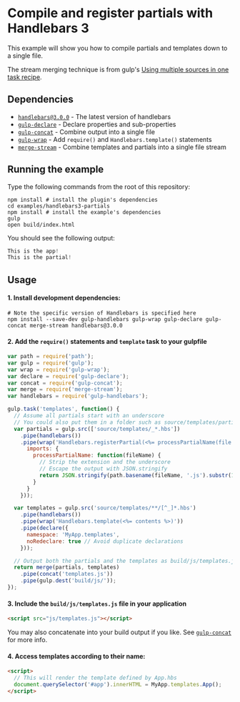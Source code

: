 # Compile and register partials with Handlebars 3

This example will show you how to compile partials and templates down to a single file.

The stream merging technique is from gulp's [Using multiple sources in one task recipe](https://github.com/gulpjs/gulp/blob/master/docs/recipes/using-multiple-sources-in-one-task.md).

## Dependencies

* [`handlebars@3.0.0`](https://www.npmjs.org/package/handlebars) - The latest version of handlebars
* [`gulp-declare`](https://www.npmjs.org/package/gulp-declare) - Declare properties and sub-properties
* [`gulp-concat`](https://www.npmjs.org/package/gulp-concat) - Combine output into a single file
* [`gulp-wrap`](https://www.npmjs.org/package/gulp-wrap) - Add `require()` and `Handlebars.template()` statements
* [`merge-stream`](https://www.npmjs.org/package/merge-Stream) - Combine templates and partials into a single file stream

## Running the example

Type the following commands from the root of this repository:

```
npm install # install the plugin's dependencies
cd examples/handlebars3-partials
npm install # install the example's dependencies
gulp
open build/index.html
```
You should see the following output:

```js
This is the app!
This is the partial!
```

## Usage

#### 1. Install development dependencies:

```shell
# Note the specific version of Handlebars is specified here
npm install --save-dev gulp-handlebars gulp-wrap gulp-declare gulp-concat merge-stream handlebars@3.0.0
```

#### 2. Add the `require()` statements and `template` task to your gulpfile

```js
var path = require('path');
var gulp = require('gulp');
var wrap = require('gulp-wrap');
var declare = require('gulp-declare');
var concat = require('gulp-concat');
var merge = require('merge-stream');
var handlebars = require('gulp-handlebars');

gulp.task('templates', function() {
  // Assume all partials start with an underscore
  // You could also put them in a folder such as source/templates/partials/*.hbs
  var partials = gulp.src(['source/templates/_*.hbs'])
    .pipe(handlebars())
    .pipe(wrap('Handlebars.registerPartial(<%= processPartialName(file.relative) %>, Handlebars.template(<%= contents %>));', {}, {
      imports: {
        processPartialName: function(fileName) {
          // Strip the extension and the underscore
          // Escape the output with JSON.stringify
          return JSON.stringify(path.basename(fileName, '.js').substr(1));
        }
      }
    }));

  var templates = gulp.src('source/templates/**/[^_]*.hbs')
    .pipe(handlebars())
    .pipe(wrap('Handlebars.template(<%= contents %>)'))
    .pipe(declare({
      namespace: 'MyApp.templates',
      noRedeclare: true // Avoid duplicate declarations
    }));

  // Output both the partials and the templates as build/js/templates.js
  return merge(partials, templates)
    .pipe(concat('templates.js'))
    .pipe(gulp.dest('build/js/'));
});
```

#### 3. Include the `build/js/templates.js` file in your application
```html
<script src="js/templates.js"></script>
```

You may also concatenate into your build output if you like. See [`gulp-concat`](https://www.npmjs.org/package/gulp-concat) for more info.

#### 4. Access templates according to their name:
```html
<script>
  // This will render the template defined by App.hbs
  document.querySelector('#app').innerHTML = MyApp.templates.App();
</script>
```
